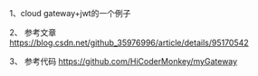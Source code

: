 1、cloud gateway+jwt的一个例子

2、 参考文章 https://blog.csdn.net/github_35976996/article/details/95170542

3、 参考代码  https://github.com/HiCoderMonkey/myGateway
